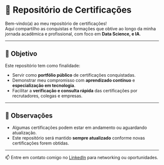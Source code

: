 # 📜 Repositório de Certificações

Bem-vindo(a) ao meu repositório de certificações!  
Aqui compartilho as conquistas e formações que obtive ao longo da minha jornada acadêmica e profissional, com foco em **Data Science,  e IA**.  

---

## 🎯 Objetivo
Este repositório tem como finalidade:
- Servir como **portfólio público** de certificações conquistadas.
- Demonstrar meu compromisso com **aprendizado contínuo** e **especialização em tecnologia**.
- Facilitar a **verificação e consulta rápida** das certificações por recrutadores, colegas e empresas.

---

## 📌 Observações
- Algumas certificações podem estar em andamento ou aguardando atualização.
- Este repositório será mantido **sempre atualizado** conforme novas certificações forem obtidas.

---

📫 Entre em contato comigo no [LinkedIn](https://www.linkedin.com/in/samuel-henrique-lima-da-silva/) para networking ou oportunidades.
